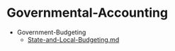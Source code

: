 
# Governmental-Accounting

- Government-Budgeting
  - [State-and-Local-Budgeting.md](./State-and-Local-Budgeting.md)
